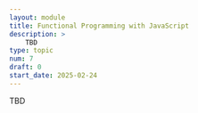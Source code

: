 ```yaml
---
layout: module
title: Functional Programming with JavaScript
description: > 
    TBD
type: topic
num: 7
draft: 0
start_date: 2025-02-24
---
```


TBD
